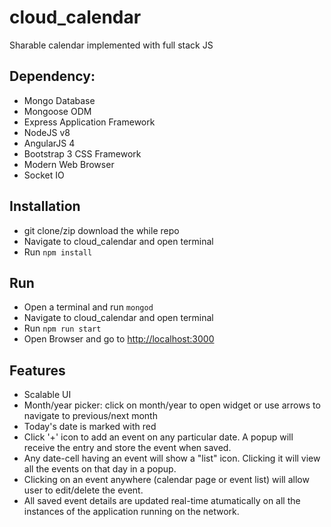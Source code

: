 # cloud_calendar
Sharable calendar implemented with full stack JS

## Dependency: 
* Mongo Database
* Mongoose ODM
* Express Application Framework
* NodeJS v8
* AngularJS 4
* Bootstrap 3 CSS Framework
* Modern Web Browser
* Socket IO

## Installation
* git clone/zip download the while repo
* Navigate to cloud_calendar and open terminal
* Run `npm install`

## Run
* Open a terminal and run `mongod`
* Navigate to cloud_calendar and open terminal
* Run `npm run start`
* Open Browser and go to [http://localhost:3000](http://localhost:3000)

## Features
* Scalable UI
* Month/year picker: click on month/year to open widget or use arrows to navigate to previous/next month
* Today's date is marked with red
* Click '+' icon to add an event on any particular date. A popup will receive the entry and store the event when saved.
* Any date-cell having an event will show a "list" icon. Clicking it will view all the events on that day in a popup.
* Clicking on an event anywhere (calendar page or event list) will allow user to edit/delete the event.
* All saved event details are updated real-time atumatically on all the instances of the application running on the network.
